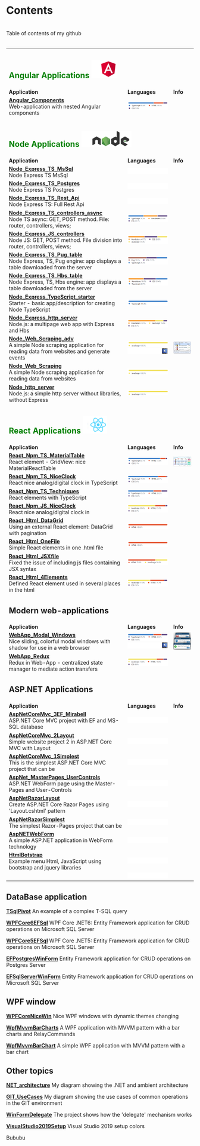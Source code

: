 # Contents

<br>
Table of contents of my github
<br>
<br>

<table>
    <tbody>
        <tr><td colspan=3> <h2 style="color:green">Angular Applications <img src="jpg/Ico_Angular.png"/></h2></td></tr>
        <tr>
            <td class="pl-mi2"><b>Application</b></td>
            <td class="pl-mi2"><b>Languages</b></td>
            <td class="pl-mi2"><b>Info</b></td>
        </tr>
        <tr>
            <td><a href="https://github.com/janluksoft/Angular_Components"><b>Angular_Components</b></a> <br>Web-application with nested Angular components </td>
            <td><img src="jpg/Angular_Components.png" alt=""/></td>
            <td></td>
        </tr>
        <tr><td colspan=3> </td></tr>
        <tr><td colspan=3> <h2 style="color:green">Node Applications <img src="jpg/Ico_Node.png"/></h2></td></tr>
        <tr>
            <td class="pl-mi2"><b>Application</b></td>
            <td class="pl-mi2"><b>Languages</b></td>
            <td class="pl-mi2"><b>Info</b></td>
        </tr>
        <tr>
            <td><a href="https://github.com/janluksoft/Node_Express_TS_MsSql"><b>Node_Express_TS_MsSql</b></a> <br>Node Express TS MsSql </td>
            <td><img src="jpg/Null.png" alt=""/></td>
            <td></td>
        </tr>
        <tr>
            <td><a href="https://github.com/janluksoft/Node_Express_TS_Postgres"><b>Node_Express_TS_Postgres  </b></a> <br>Node Express TS Postgres </td>
            <td><img src="jpg/Null.png" alt=""/></td>
            <td></td>
        </tr>
        <tr>
            <td><a href="https://github.com/janluksoft/Node_Express_TS_Rest_Api"><b>Node_Express_TS_Rest_Api</b></a> <br>Node Express TS: Full Rest Api </td>
            <td><img src="jpg/Null.png" alt=""/></td>
            <td></td>
        </tr>
        <tr>
            <td><a href="https://github.com/janluksoft/Node_Express_TS_controllers_async"><b>Node_Express_TS_controllers_async</b></a> <br>Node TS async: GET, POST method. File: router, controllers, views; </td>
            <td><img src="jpg/Node_Express_TS_controllers_async.png" alt=""/></td>
            <td></td>
        </tr>
        <tr>
            <td><a href="https://github.com/janluksoft/Node_Express_JS_controllers"><b>Node_Express_JS_controllers</b></a> <br>Node JS: GET, POST method. File division into router, controllers, views; </td>
            <td><img src="jpg/Node_Express_JS_controllers.png" alt=""/></td>
            <td></td>
        </tr>
        <tr>
            <td><a href="https://github.com/janluksoft/Node_Express_TS_Pug_table"><b>Node_Express_TS_Pug_table</b></a> <br>Node Express, TS, Pug engine: app displays a table downloaded from the server</td>
            <td><img src="jpg/Node_Express_TS_Pug_table.png" alt=""/></td>
            <td></td>
        </tr>
        <tr>
            <td><a href="https://github.com/janluksoft/Node_Express_TS_Hbs_table"><b>Node_Express_TS_Hbs_table</b></a> <br>Node Express, TS, Hbs engine: app displays a table downloaded from the server</td>
            <td><img src="jpg/Node_Express_TS_Hbs_table.png" alt=""/></td>
            <td></td>
        </tr>
        <tr>
            <td><a href="https://github.com/janluksoft/Node_Express_TypeScript_starter"><b>Node_Express_TypeScript_starter</b></a> <br>Starter - basic app/description for creating Node TypeScript</td>
            <td><img src="jpg/100_TypeScript.png" alt=""/></td>
            <td></td>
        </tr>
        <tr>
            <td><a href="https://github.com/janluksoft/Node_Express_http_server"><b>Node_Express_http_server</b></a> <br>Node.js: a multipage web app with Express and Hbs</td>
            <td><img src="jpg/Node_Express_http_server.png" alt=""/></td>
            <td></td>
        </tr>
        <tr>
            <td><a href="https://github.com/janluksoft/Node_Web_Scraping_adv"><b>Node_Web_Scraping_adv</b></a> <br>A simple Node scraping application for reading data from websites and generate events </td>
            <td><img src="jpg/100_JavaScript.png" alt=""/><br/><a href="https://github.com/janluksoft/Node_Web_Scraping_adv"><img src="jpg/Film2.png" alt="movies/gif"/></a></td>
            <td><a href="https://github.com/janluksoft/Node_Web_Scraping_adv"><img src="jpg/Scraping_05.png" alt=""/></a></td>
        </tr>
        <tr>
            <td><a href="https://github.com/janluksoft/Node_Web_Scraping"><b>Node_Web_Scraping</b></a> <br>A simple Node scraping application for reading data from websites</td>
            <td><img src="jpg/100_JavaScript.png" alt=""/></td>
            <td></td>
        </tr>
        <tr>
            <td><a href="https://github.com/janluksoft/Node_http_server"><b>Node_http_server</b></a> <br>Node.js: a simple http server without libraries, without Express</td>
            <td><img src="jpg/100_JavaScript.png" alt=""/></td>
            <td></td>
        </tr>
        <tr><td colspan=3> <h2 style="color:green">React Applications <img src="jpg/Ico_React.png"/></h2></td></tr>
        <tr>
            <td class="pl-mi2"><b>Application</b></td>
            <td class="pl-mi2"><b>Languages</b></td>
            <td class="pl-mi2"><b>Info</b></td>
        </tr>
        <tr>
            <td><a href="https://github.com/janluksoft/React_Npm_TS_MaterialTable"><b>React_Npm_TS_MaterialTable</b></a> <br>React element - GridView: nice MaterialReactTable</td>
            <td><img src="jpg/React_Npm_TS_MaterialTable.png" alt=""/></td>
            <td><a href="https://github.com/janluksoft/React_Npm_TS_MaterialTable"><img src="jpg/React_Npm_TS_MaterialTable_02.png" alt=""/></a></td>
        </tr>            
        <tr>
            <td><a href="https://github.com/janluksoft/React_Npm_TS_NiceClock"><b>React_Npm_TS_NiceClock  </b></a> <br>React nice analog/digital clock in TypeScript </td>
            <td><img src="jpg/React_Npm_TS_NiceClock.png" alt=""/></td>
            <td></td>
        </tr>
        <tr>
            <td><a href="https://github.com/janluksoft/React_Npm_TS_Techniques"><b>React_Npm_TS_Techniques  </b></a> <br>React elements with TypeScript </td>
            <td><img src="jpg/React_Npm_TS_Techniques.png" alt=""/></td>
            <td></td>
        </tr>
        <tr>
            <td><a href="https://github.com/janluksoft/React_Npm_JS_NiceClock"><b>React_Npm_JS_NiceClock  </b></a> <br>React nice analog/digital clock in </td>
            <td><img src="jpg/React_Npm_JS_NiceClock.png" alt=""/></td>
            <td></td>
        </tr>
        <tr>
            <td><a href="https://github.com/janluksoft/React_Html_DataGrid"><b>React_Html_DataGrid</b></a> <br>Using an external React element: DataGrid with pagination</td>
            <td><img src="jpg/100_Html.png" alt=""/></td>
            <td></td>
        </tr>
        <tr>
            <td><a href="https://github.com/janluksoft/React_Html_OneFile"><b>React_Html_OneFile</b></a> <br>Simple React elements in one .html file</td>
            <td><img src="jpg/100_Html.png" alt=""/></td>
            <td></td>
        </tr>
        <tr>
            <td><a href="https://github.com/janluksoft/React_Html_JSXfile"><b>React_Html_JSXfile</b></a> <br>Fixed the issue of including js files containing JSX syntax</td>
            <td><img src="jpg/React_Html_JSXfile.png" alt=""/></td>
            <td></td>
        </tr>
        <tr>
            <td><a href="https://github.com/janluksoft/React_Html_4Elements"><b>React_Html_4Elements</b></a> <br>Defined React element used in several places in the html</td>
            <td><img src="jpg/React_Html_4Elements.png" alt=""/></td>
            <td></td>
        </tr>
        <tr><td colspan=3> <h2>Modern web-applications</h2></td></tr>
        <tr>
            <td class="pl-mi2"><b>Application</b></td>
            <td class="pl-mi2"><b>Languages</b></td>
            <td class="pl-mi2"><b>Info</b></td>
        </tr>
        <tr>
            <td><a href="https://github.com/janluksoft/WebApp_Modal_Windows"><b>WebApp_Modal_Windows</b></a> <br>Nice sliding, colorful modal windows with shadow for use in a web browser</td>
            <td><img src="jpg/React_Npm_TS_Techniques.png" alt=""/><br/><a href="https://github.com/janluksoft/WebApp_Modal_Windows"><img src="jpg/Film2.png" alt="movies/gif"/></a></td>
            <td><a href="https://github.com/janluksoft/WebApp_Modal_Windows"><img src="jpg/Nice_wins_03.png" alt=""/></a></td>
        </tr>
        <tr>
            <td><a href="https://github.com/janluksoft/WebApp_Redux"><b>WebApp_Redux</b></a> <br>Redux in Web-App - centralized state manager to mediate action transfers</td>
            <td><img src="jpg/WebApp_Redux.png" alt=""/></td>
            <td></td>
        </tr>
        <!-- ==================================================================== -->
        <tr><td colspan=3> <h2>ASP.NET Applications</h2></td></tr>
        <tr>
            <td class="pl-mi2"><b>Application</b></td>
            <td class="pl-mi2"><b>Languages</b></td>
            <td class="pl-mi2"><b>Info</b></td>
        </tr>
        <tr>
            <td><a href="https://github.com/janluksoft/AspNetCoreMvc_3EF_Mirabell"><b>AspNetCoreMvc_3EF_Mirabell</b></a> <br>ASP.NET Core MVC project with EF and MS-SQL database</td>
            <td><img src="jpg/Null.png" alt=""/></td>
            <td></td>
        </tr>
        <tr>
            <td><a href="https://github.com/janluksoft/AspNetCoreMvc_2Layout"><b>AspNetCoreMvc_2Layout</b></a> <br>Simple website project 2 in ASP.NET Core MVC with Layout</td>
            <td><img src="jpg/Null.png" alt=""/></td>
            <td></td>
        </tr>
        <tr>
            <td><a href="https://github.com/janluksoft/AspNetCoreMvc_1Simplest"><b>AspNetCoreMvc_1Simplest</b></a> <br>This is the simplest ASP.NET Core MVC project that can be</td>
            <td><img src="jpg/Null.png" alt=""/></td>
            <td></td>
        </tr>
        <tr>
            <td><a href="https://github.com/janluksoft/AspNet_MasterPages_UserControls"><b>AspNet_MasterPages_UserControls</b></a> <br>ASP.NET WebForm page using the Master-Pages and User-Controls</td>
            <td><img src="jpg/Null.png" alt=""/></td>
            <td></td>
        </tr>
        <tr>
            <td><a href="https://github.com/janluksoft/AspNetRazorLayout"><b>AspNetRazorLayout</b></a> <br>Create ASP.NET Core Razor Pages using 'Layout.cshtml' pattern </td>
            <td><img src="jpg/Null.png" alt=""/></td>
            <td></td>
        </tr>
        <tr>
            <td><a href="https://github.com/janluksoft/AspNetRazorSimplest"><b>AspNetRazorSimplest</b></a> <br>The simplest Razor-Pages project that can be</td>
            <td><img src="jpg/Null.png" alt=""/></td>
            <td></td>
        </tr>
        <tr>
            <td><a href="https://github.com/janluksoft/AspNETWebForm"><b>AspNETWebForm</b></a> <br>A simple ASP.NET application in WebForm technology</td>
            <td><img src="jpg/Null.png" alt=""/></td>
            <td></td>
        </tr>
        <tr>
            <td><a href="https://github.com/janluksoft/HtmlBotstrap"><b>HtmlBotstrap</b></a> <br>Example menu Html, JavaScript using bootstrap and jquery libraries</td>
            <td><img src="jpg/Null.png" alt=""/></td>
            <td></td>
        </tr>
        <tr>
            <td><a href="https://github.com/janluksoft/"><b></b></a> <br></td>
            <td><img src="jpg/Null.png" alt=""/></td>
            <td></td>
        </tr>
    </tbody>
</table>



## DataBase application

[**TSqlPivot**](https://github.com/janluksoft/TSqlPivot)	An example of a complex T-SQL query

[**WPFCore6EFSql**](https://github.com/janluksoft/WPFCore6EFSql)		WPF Core .NET6: Entity Framework application for CRUD operations on Microsoft SQL Server 	

[**WPFCore5EFSql**](https://github.com/janluksoft/WPFCore5EFSql)	WPF Core .NET5: Entity Framework application for CRUD operations on Microsoft SQL Server

[**EFPostgresWinForm**](https://github.com/janluksoft/EFPostgresWinForm)	Entity Framework application for CRUD operations on Postgres Server 	

[**EFSqlServerWinForm**](https://github.com/janluksoft/EFSqlServerWinForm)	Entity Framework application for CRUD operations on Microsoft SQL Server 


## WPF window

[**WPFCoreNiceWin**](https://github.com/janluksoft/WPFCoreNiceWin)	Nice WPF windows with dynamic themes changing

[**WpfMvvmBarCharts**](https://github.com/janluksoft/WpfMvvmBarCharts)	A WPF application with MVVM pattern with a bar charts and RelayCommands

[**WpfMvvmBarChart**](https://github.com/janluksoft/WpfMvvmBarChart)		A simple WPF application with MVVM pattern with a bar chart 



## Other topics

[**NET_architecture**](https://github.com/janluksoft/NET_architecture)		My diagram showing the .NET and ambient architecture

[**GIT_UseCases**](https://github.com/janluksoft/GIT_UseCases)		 My diagram showing the use cases of common operations in the GIT environment 

[**WinFormDelegate**](https://github.com/janluksoft/WinFormDelegate)		The project shows how the 'delegate' mechanism works 

[**VisualStudio2019Setup**](https://github.com/janluksoft/VisualStudio2019Setup)	Visual Studio 2019 setup colors	



Bububu
